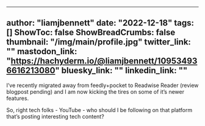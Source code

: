 
---
author: "liamjbennett"
date: "2022-12-18"
tags: []
ShowToc: false
ShowBreadCrumbs: false
thumbnail: "/img/main/profile.jpg"
twitter_link: ""
mastodon_link: "https://hachyderm.io/@liamjbennett/109534936616213080"
bluesky_link: ""
linkedin_link: ""
---

I’ve recently migrated away from feedly+pocket to Readwise Reader (review
blogpost pending) and I am now kicking the tires on some of it’s newer
features.

So, right tech folks - YouTube - who should I be following on that platform
that’s posting interesting tech content?


        